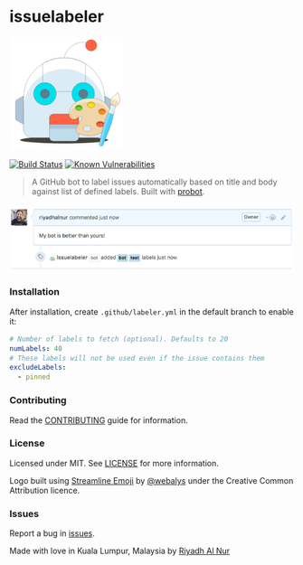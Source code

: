 # issuelabeler  

<img src="/assets/issuelabeler-logo.png" width="200" height="200">  

[![Build Status](https://travis-ci.org/riyadhalnur/issuelabeler.svg?branch=master)](https://travis-ci.org/riyadhalnur/issuelabeler) [![Known Vulnerabilities](https://snyk.io/test/github/riyadhalnur/issuelabeler/badge.svg?targetFile=package.json)](https://snyk.io/test/github/riyadhalnur/issuelabeler?targetFile=package.json)  

> A GitHub bot to label issues automatically based on title and body against list of defined labels. Built with [probot](https://github.com/probot/probot).  

![Screenshot](assets/screenshot.png)  

### Installation  
After installation, create `.github/labeler.yml` in the default branch to enable it:

```yml
# Number of labels to fetch (optional). Defaults to 20
numLabels: 40
# These labels will not be used even if the issue contains them
excludeLabels:
  - pinned
```  

### Contributing  
Read the [CONTRIBUTING](CONTRIBUTING.md) guide for information.  

### License  
Licensed under MIT. See [LICENSE](LICENSE) for more information.  

Logo built using [Streamline Emoji](http://emoji.streamlineicons.com) by [@webalys](https://twitter.com/webalys) under the Creative Common Attribution licence.  

### Issues  
Report a bug in [issues](https://github.com/riyadhalnur/npm-modules-sync/issues).   

Made with love in Kuala Lumpur, Malaysia by [Riyadh Al Nur](https://verticalaxisbd.com)  
